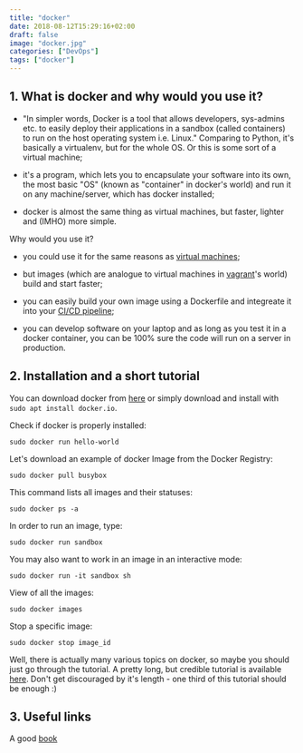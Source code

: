 ```yaml
---
title: "docker"
date: 2018-08-12T15:29:16+02:00
draft: false
image: "docker.jpg"
categories: ["DevOps"]
tags: ["docker"]
---
```


## 1. What is docker and why would you use it?

* "In simpler words, Docker is a tool that allows developers, sys-admins etc. to easily deploy their applications in a sandbox (called containers) to run on the host operating system i.e. Linux." Comparing to Python, it's basically a virtualenv, but for the whole OS. Or this is some sort of a virtual machine;

* it's a program, which lets you to encapsulate your software into its own, the most basic "OS" (known as "container" in docker's world) and run it on any machine/server, which has docker installed;

* docker is almost the same thing as virtual machines, but faster, lighter and (IMHO) more simple.

Why would you use it?

* you could use it for the same reasons as [virtual machines](https://tomis9.github.io/post/vagrant);

* but images (which are analogue to virtual machines in [vagrant](https://tomis9.github.io/post/vagrant)'s world) build and start faster;

* you can easily build your own image using a Dockerfile and integreate it into your [CI/CD pipeline](https://tomis9.github.io/post/gitlab-ci);

* you can develop software on your laptop and as long as you test it in a docker container, you can be 100% sure the code will run on a server in production.

## 2. Installation and a short tutorial

You can download docker from [here](https://www.docker.com/products/docker-engine#/linux) or simply download and install with `sudo apt install docker.io`.

Check if docker is properly installed:
```
sudo docker run hello-world
```

Let's download an example of docker Image from the Docker Registry:
```
sudo docker pull busybox
```

This command lists all images and their statuses: 
```
sudo docker ps -a
```

In order to run an image, type: 
```
sudo docker run sandbox
```
You may also want to work in an image in an interactive mode:
```
sudo docker run -it sandbox sh
```


View of all the images:
```
sudo docker images
```

Stop a specific image:
```
sudo docker stop image_id
```

Well, there is actually many various topics on docker, so maybe you should just go through the tutorial.
A pretty long, but credible tutorial is available [here](https://docker-curriculum.com/). Don't get discouraged by it's length - one third of this tutorial should be enough :)


## 3. Useful links

A good [book](http://pepa.holla.cz/wp-content/uploads/2016/10/Using-Docker.pdf)
